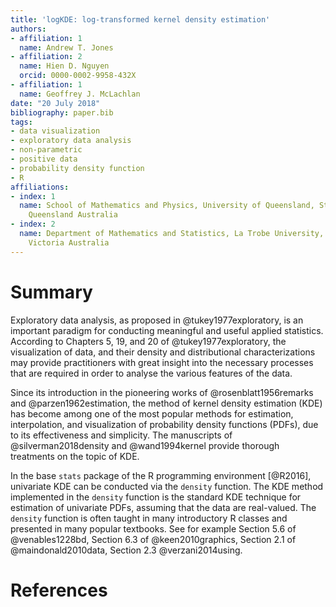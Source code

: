 ```yaml
---
title: 'logKDE: log-transformed kernel density estimation'
authors:
- affiliation: 1
  name: Andrew T. Jones
- affiliation: 2
  name: Hien D. Nguyen
  orcid: 0000-0002-9958-432X
- affiliation: 1
  name: Geoffrey J. McLachlan
date: "20 July 2018"
bibliography: paper.bib
tags:
- data visualization
- exploratory data analysis
- non-parametric
- positive data
- probability density function
- R
affiliations:
- index: 1
  name: School of Mathematics and Physics, University of Queensland, St. Lucia 4072,
    Queensland Australia
- index: 2
  name: Department of Mathematics and Statistics, La Trobe University, Bundoora 3086,
    Victoria Australia
---
```


# Summary

Exploratory data analysis, as proposed in @tukey1977exploratory, is an important paradigm for conducting meaningful and useful applied statistics. According to Chapters 5, 19, and 20 of @tukey1977exploratory, the visualization of data, and their density and distributional characterizations may provide practitioners with great insight into the necessary processes that are required in order to analyse the various features of the data.

Since its introduction in the pioneering works of @rosenblatt1956remarks and @parzen1962estimation, the method of kernel density estimation (KDE) has become among one of the most popular methods for estimation, interpolation, and visualization of probability density functions (PDFs), due to its effectiveness and simplicity. The manuscripts of @silverman2018density and @wand1994kernel provide thorough treatments on the topic of KDE.

In the base `stats` package of the R programming environment [@R2016], univariate KDE can be conducted via the `density` function. The KDE method implemented in the `density` function is the standard KDE technique for estimation of univariate PDFs, assuming that the data are real-valued. The `density` function is often taught in many introductory R classes and presented in many popular textbooks. See for example Section 5.6 of @venables1228bd, Section 6.3 of @keen2010graphics, Section 2.1 of @maindonald2010data, Section 2.3 @verzani2014using.

# References
